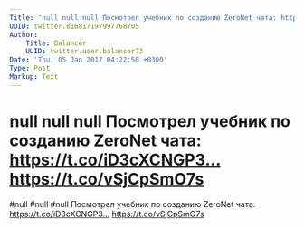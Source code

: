 ```yaml
---
Title: 'null null null Посмотрел учебник по созданию ZeroNet чата: https://t.co/iD3cXCNGP3… https://t.co/vSjCpSmO7s'
UUID: twitter.816817197997768705
Author:
    Title: Balancer
    UUID: twitter.user.balancer73
Date: 'Thu, 05 Jan 2017 04:22:50 +0300'
Type: Post
Markup: Text
---
```


# null null null Посмотрел учебник по созданию ZeroNet чата: https://t.co/iD3cXCNGP3… https://t.co/vSjCpSmO7s

#null #null #null Посмотрел учебник по созданию ZeroNet
чата: https://t.co/iD3cXCNGP3… https://t.co/vSjCpSmO7s